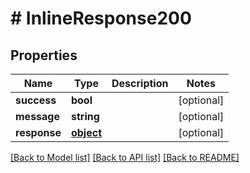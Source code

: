 # # InlineResponse200

## Properties

Name | Type | Description | Notes
------------ | ------------- | ------------- | -------------
**success** | **bool** |  | [optional] 
**message** | **string** |  | [optional] 
**response** | [**object**](.md) |  | [optional] 

[[Back to Model list]](../../README.md#documentation-for-models) [[Back to API list]](../../README.md#documentation-for-api-endpoints) [[Back to README]](../../README.md)


